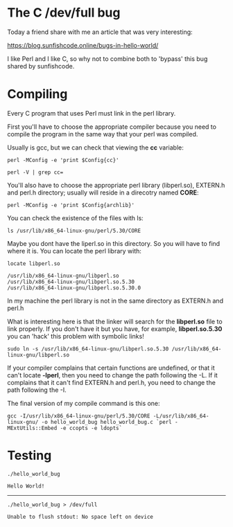 # The C /dev/full bug

Today a friend share with me an article that was very interesting:

https://blog.sunfishcode.online/bugs-in-hello-world/

I like Perl and I like C, so why not to combine both to 'bypass' this
bug shared by sunfishcode.

# Compiling

Every C program that uses Perl must link in the perl library.

First you'll have to choose the appropriate compiler because you need to compile
the program in the same way that your perl was compiled.

Usually is gcc, but we can check that viewing the __cc__ variable:

    perl -MConfig -e 'print $Config{cc}'

    perl -V | grep cc=

You'll also have to choose the appropriate perl library (libperl.so), EXTERN.h
and perl.h directory; usually will reside in a direcotry named __CORE__:

    perl -MConfig -e 'print $Config{archlib}'

You can check the existence of the files with ls:

    ls /usr/lib/x86_64-linux-gnu/perl/5.30/CORE

Maybe you dont have the liperl.so in this directory. So you will have to find
where it is. You can locate the perl library with:

    locate libperl.so

    /usr/lib/x86_64-linux-gnu/libperl.so
    /usr/lib/x86_64-linux-gnu/libperl.so.5.30
    /usr/lib/x86_64-linux-gnu/libperl.so.5.30.0

In my machine the perl library is not in the same directory as EXTERN.h and perl.h

What is interesting here is that the linker will search for the __libperl.so__
file to link properly. If you don't have it but you have, for example,
__libperl.so.5.30__ you can 'hack' this problem with symbolic links!

    sudo ln -s /usr/lib/x86_64-linux-gnu/libperl.so.5.30 /usr/lib/x86_64-linux-gnu/libperl.so

If your compiler complains that certain functions are undefined, or that it can't
locate __-lperl__, then you need to change the path following the -L.
If it complains that it can't find EXTERN.h and perl.h, you need to change the
path following the -I.

The final version of my compile command is this one:

    gcc -I/usr/lib/x86_64-linux-gnu/perl/5.30/CORE -L/usr/lib/x86_64-linux-gnu/ -o hello_world_bug hello_world_bug.c `perl -MExtUtils::Embed -e ccopts -e ldopts`

# Testing

    ./hello_world_bug

    Hello World!

--------------------------------------------------------------------------------

    ./hello_world_bug > /dev/full

    Unable to flush stdout: No space left on device
